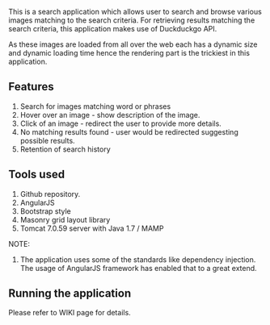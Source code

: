 This is a search application which allows user to search and browse various images matching to the search criteria. For retrieving results matching the search criteria, this application makes use of Duckduckgo API. 

As these images are loaded from all over the web each has a dynamic size and dynamic loading time hence the rendering part is the trickiest in this application.

## Features
1. Search for images matching word or phrases
2. Hover over an image - show description of the image.
3. Click of an image - redirect the user to provide more details. 
4. No matching results found - user would be redirected suggesting possible results.
5. Retention of search history

## Tools used 
1. Github repository. 
2. AngularJS
3. Bootstrap style
4. Masonry grid layout library
5. Tomcat 7.0.59 server with Java 1.7 / MAMP

NOTE: 

1. The application uses some of the standards like dependency injection. The usage of 
AngularJS framework has enabled that to a great extend. 

## Running the application 	

Please refer to WIKI page for details.
	
